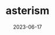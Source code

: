 ---
title: "asterism"
type: hashtag
date: 2023-06-17
hashtag: "asterism"
plural: "asterisms"
related:
  - constellation
  - star
tags:
  - astronomy
  - sky
---